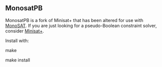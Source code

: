 MonosatPB
---
MonosatPB is a fork of Minisat+ that has been altered for use with [MonoSAT](https://github.com/sambayless/monosat).
If you are just looking for a pseudo-Boolean constraint solver, consider [Minisat+](https://github.com/niklasso/minisatp).

Install with:

make

make install

